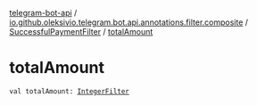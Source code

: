 [telegram-bot-api](../../index.md) / [io.github.oleksivio.telegram.bot.api.annotations.filter.composite](../index.md) / [SuccessfulPaymentFilter](index.md) / [totalAmount](./total-amount.md)

# totalAmount

`val totalAmount: `[`IntegerFilter`](../../io.github.oleksivio.telegram.bot.api.annotations.filter.primitive/-integer-filter/index.md)